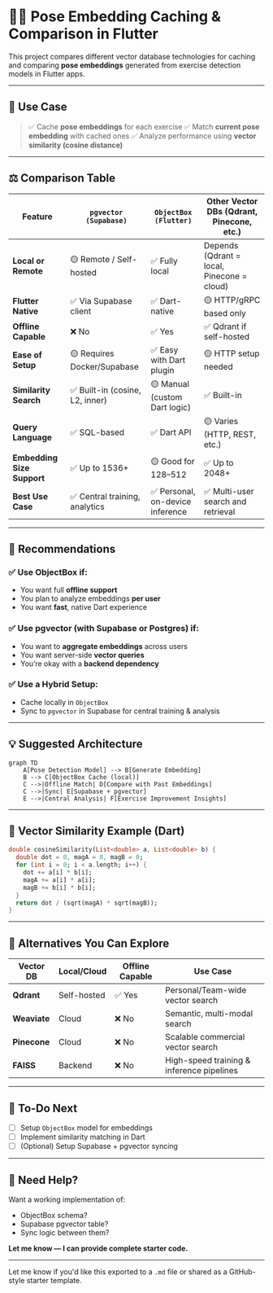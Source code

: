 
# 🏋️‍♂️ Pose Embedding Caching & Comparison in Flutter

This project compares different vector database technologies for caching and comparing **pose embeddings** generated from exercise detection models in Flutter apps.

---

## 📌 Use Case

> ✅ Cache **pose embeddings** for each exercise
> ✅ Match **current pose embedding** with cached ones
> ✅ Analyze performance using **vector similarity (cosine distance)**

---

## ⚖️ Comparison Table

| Feature                    | `pgvector (Supabase)`          | `ObjectBox (Flutter)`           | Other Vector DBs (Qdrant, Pinecone, etc.)  |
| -------------------------- | ------------------------------ | ------------------------------- | ------------------------------------------ |
| **Local or Remote**        | 🟡 Remote / Self-hosted        | ✅ Fully local                   | Depends (Qdrant = local, Pinecone = cloud) |
| **Flutter Native**         | ✅ Via Supabase client          | ✅ Dart-native                   | 🟡 HTTP/gRPC based only                    |
| **Offline Capable**        | ❌ No                           | ✅ Yes                           | ✅ Qdrant if self-hosted                    |
| **Ease of Setup**          | 🟡 Requires Docker/Supabase    | ✅ Easy with Dart plugin         | 🟡 HTTP setup needed                       |
| **Similarity Search**      | ✅ Built-in (cosine, L2, inner) | 🟡 Manual (custom Dart logic)   | ✅ Built-in                                 |
| **Query Language**         | ✅ SQL-based                    | ✅ Dart API                      | 🟡 Varies (HTTP, REST, etc.)               |
| **Embedding Size Support** | ✅ Up to 1536+                  | 🟡 Good for 128–512             | ✅ Up to 2048+                              |
| **Best Use Case**          | ✅ Central training, analytics  | ✅ Personal, on-device inference | ✅ Multi-user search and retrieval          |

---

## 🔧 Recommendations

### ✅ Use **ObjectBox** if:

* You want full **offline support**
* You plan to analyze embeddings **per user**
* You want **fast**, native Dart experience

### ✅ Use **pgvector** (with Supabase or Postgres) if:

* You want to **aggregate embeddings** across users
* You want server-side **vector queries**
* You’re okay with a **backend dependency**

### ✅ Use a **Hybrid Setup**:

* Cache locally in `ObjectBox`
* Sync to `pgvector` in Supabase for central training & analysis

---

## 💡 Suggested Architecture

```mermaid
graph TD
    A[Pose Detection Model] --> B[Generate Embedding]
    B --> C[ObjectBox Cache (local)]
    C -->|Offline Match| D[Compare with Past Embeddings]
    C -->|Sync| E[Supabase + pgvector]
    E -->|Central Analysis| F[Exercise Improvement Insights]
```

---

## 🧮 Vector Similarity Example (Dart)

```dart
double cosineSimilarity(List<double> a, List<double> b) {
  double dot = 0, magA = 0, magB = 0;
  for (int i = 0; i < a.length; i++) {
    dot += a[i] * b[i];
    magA += a[i] * a[i];
    magB += b[i] * b[i];
  }
  return dot / (sqrt(magA) * sqrt(magB));
}
```

---

## 🚀 Alternatives You Can Explore

| Vector DB    | Local/Cloud | Offline Capable | Use Case                                  |
| ------------ | ----------- | --------------- | ----------------------------------------- |
| **Qdrant**   | Self-hosted | ✅ Yes           | Personal/Team-wide vector search          |
| **Weaviate** | Cloud       | ❌ No            | Semantic, multi-modal search              |
| **Pinecone** | Cloud       | ❌ No            | Scalable commercial vector search         |
| **FAISS**    | Backend     | ❌ No            | High-speed training & inference pipelines |

---

## 📁 To-Do Next

* [ ] Setup `ObjectBox` model for embeddings
* [ ] Implement similarity matching in Dart
* [ ] (Optional) Setup Supabase + pgvector syncing

---

## 🙋 Need Help?

Want a working implementation of:

* ObjectBox schema?
* Supabase pgvector table?
* Sync logic between them?

**Let me know — I can provide complete starter code.**

---

Let me know if you'd like this exported to a `.md` file or shared as a GitHub-style starter template.
